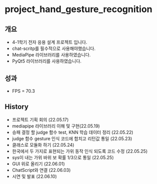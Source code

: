 # project_hand_gesture_recognition
 ## 개요
- 4-1학기 전자 응용 설계 프로젝트 입니다.
- chat-scritp를 필수적으로 사용해야했습니다.
- MediaPipe 라이브러리를 사용하였습니다.
- PyQt5 라이브러리를 사용하였습니다.

 ## 성과

- FPS = 70.3

 ## History

- 프로젝트 기획 회의 (22.05.17)
- mediapipe 라이브러리 이해 및 구현(22.05.19)
- 승패 결정 할 judge 함수 test, KNN 학습 데이터 정리 (22.05.22)
- judge 함수 gesture 인식 코드에 합치고 리턴값 통일 (22.05.23)
- 클래스로 모듈화 하기 (22.05.24)
- 한국에서 두 가지로 표현되는 가위 동작 인식 되도록 코드 수정 (22.05.25)
- sys이 내는 가위 바위 보 확률 1/3으로 통일 (22.05.25)
- GUI 위로 올리기 (22.06.01)
- ChatScript와 연결 (22.06.03)
- 시연 및 발표 (22.06.10)
